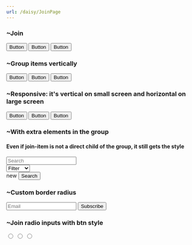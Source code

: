```yaml
---
url: /daisy/JoinPage
---
```






### ~Join
<div class="join">
  <button class="btn join-item">Button</button>
  <button class="btn join-item">Button</button>
  <button class="btn join-item">Button</button>
</div>




### ~Group items vertically
<div class="join join-vertical">
  <button class="btn join-item">Button</button>
  <button class="btn join-item">Button</button>
  <button class="btn join-item">Button</button>
</div>




### ~Responsive: it's vertical on small screen and horizontal on large screen
<div class="join join-vertical lg:join-horizontal">
  <button class="btn join-item">Button</button>
  <button class="btn join-item">Button</button>
  <button class="btn join-item">Button</button>
</div>




### ~With extra elements in the group
#### Even if join-item is not a direct child of the group, it still gets the style

<div class="join">
  <div>
    <div>
      <input class="input join-item w-[5.3rem] md:w-52" placeholder="Search"/>
    </div>
  </div>
  <select class="select join-item w-[5.8rem] md:w-auto">
    <option disabled selected>Filter</option>
    <option>Sci-fi</option>
    <option>Drama</option>
    <option>Action</option>
  </select>
  <div class="indicator">
    <span class="indicator-item badge badge-secondary">new</span>
    <button class="btn join-item">Search</button>
  </div>
</div>




### ~Custom border radius
<div class="join">
  <input class="input join-item w-36 lg:w-52" placeholder="Email"/>
  <button class="btn join-item rounded-r-full">Subscribe</button>
</div>




### ~Join radio inputs with btn style
<div class="join">
  <input class="join-item btn" type="radio" name="options" aria-label="Radio 1" />
  <input class="join-item btn" type="radio" name="options" aria-label="Radio 2" />
  <input class="join-item btn" type="radio" name="options" aria-label="Radio 3" />
</div>


